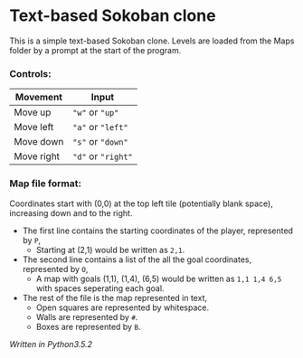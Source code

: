 # Text-based Sokoban clone
This is a simple text-based Sokoban clone. Levels are loaded from the Maps folder by a prompt at the start of the program.

### Controls:
|Movement   | Input                   
|-----------|----------------
|Move up    |`"w"` or `"up"` 
|Move left  |`"a"` or `"left"`
|Move down  |`"s"` or `"down"`         
|Move right |`"d"` or `"right"`          
 
 ### Map file format:
Coordinates start with (0,0) at the top left tile (potentially blank space), increasing down and to the right.

- The first line contains the starting coordinates of the player, represented by `P`,
	- Starting at (2,1) would be written as `2,1`.
- The second line contains a list of the all the goal coordinates, represented by `O`,
	- A map with goals (1,1), (1,4), (6,5) would be written as `1,1 1,4 6,5` with spaces seperating each goal.
- The rest of the file is the map represented in text,
	- Open squares are represented by whitespace.
	- Walls are represented by `#`.
	- Boxes are represented by `B`.

*Written in Python3.5.2*
